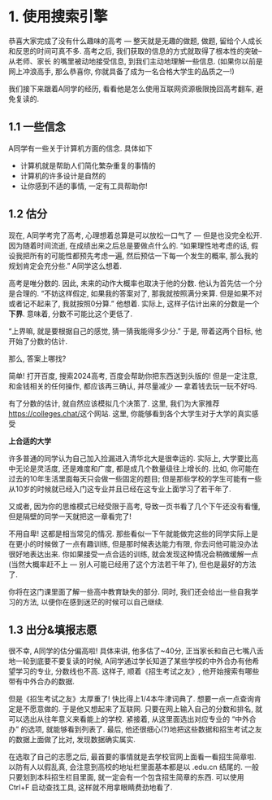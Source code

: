 # 1. 使用搜索引擎

恭喜大家完成了没有什么趣味的高考 — 整天就是无趣的做题, 做题,
留给个人成长和反思的时间可真不多. 高考之后,
我们获取的信息的方式就取得了根本性的突破–从老师、家长
的嘴里被动地接受信息, 到我们主动地理解一些信息.
(如果你以前是网上冲浪高手, 那么恭喜你,
你就具备了成为一名合格大学生的品质之一!)

我们接下来跟着A同学的经历, 看看他是怎么使用互联网资源极限挽回高考翻车,
避免复读的.

## 1.1 一些信念

A同学有一些关于计算机方面的信念. 具体如下

-   计算机就是帮助人们简化繁杂重复的事情的
-   计算机的许多设计是自然的
-   让你感到不适的事情, 一定有工具帮助你!

## 1.2 估分

现在, A同学考完了高考, 心理想着总算是可以放松一口气了 —
但是也没完全松开. 因为随着时间流逝, 在成绩出来之后总是要做点什么的.
“如果理性地考虑的话, 假设我把所有的可能性都预先考虑一遍,
然后预估一下每一个发生的概率, 那么我的规划肯定会充分些.” A同学这么想着.

高考是唯分数的. 因此, 未来的动作大概率也取决于他的分数.
他认为首先估一个分是合理的. “不妨这样假定, 如果我的答案对了,
那我就按照满分来算. 但是如果不对或者记不起来了, 我就按照0分算.” 他想着.
实际上, 这样子估计出来的分数是一个**下界**. 意味着,
分数不可能比这个更低了.

“上界嘛, 就是要根据自己的感觉, 猜一猜我能得多少分.” 于是,
带着这两个目标, 他开始了分数的估计.

<div class="qst" markdown="1">

那么, 答案上哪找?

</div>

<div class="sol" markdown="1">

简单! 打开百度, 搜索2024高考, 百度会帮助你把东西送到头版的!
但是一定注意, 和金钱相关的任何操作, 都应该再三确认, 并尽量减少 —
拿着钱去玩一玩不好吗.

</div>

有了分数的估计, 就自然应该模拟几个决策了. 这里,
我们为大家推荐<https://colleges.chat/>这个网站. 这里,
你能够看到各个大学生对于大学的真实感受

<div class="tip" markdown="1">

**上合适的大学**

许多普通的同学认为自己加入捡漏进入清华北大是很幸运的. 实际上,
大学要比高中无论是灵活度, 还是难度和广度, 都是成几个数量级往上增长的.
比如, 你可能在过去的10年生活里面每天只会做一些固定的题目;
但是那些学校的学生可能有一些从10岁的时候就已经入门这专业并且已经在这专业上面学习了若干年了.

又或者, 因为你的思维模式已经受限于高考,
导致一页书看了几个下午还没有看懂, 但是隔壁的同学一天就把这一章看完了!

不用自卑! 这都是相当常见的情况.
那些看似一下午就能做完这些的同学实际上是在更小的时候做了一点有趣训练,
但是那时候表达能力有限, 你去问他可能没办法很好地表达出来.
你如果接受一点合适的训练,
就会发现这种情况会稍微缓解一点(当然大概率赶不上 —
别人可能已经用了这个方法若干年了), 但也是最好的方法了.

你将在这门课里面了解一些高中教育缺失的部分. 同时,
我们还会给出一些自我学习的方法, 以便你在感到迷茫的时候可以自己继续.

</div>

## 1.3 出分&填报志愿

很不幸, A同学的估分偏高啦! 具体来讲, 他多估了\~40分,
正当家长和自己七嘴八舌地一轮到底要不要复读的时候,
A同学通过学长知道了某些学校的中外合办有他希望学习的专业, 分数线也不高.
这样子, 顺着《招生考试之友》, 他开始搜索有哪些带有中外合办的数据.

但是《招生考试之友》太厚重了! 快比得上1/4本牛津词典了.
想要一点一点查询肯定是不愿意做的. 于是他又想起来了互联网.
只要在网上输入自己的分数和排名, 就可以选出从往年意义来看能上的学校.
紧接着, 从这里面选出对应专业的 “中外合办” 的选项, 就能够看到列表了.
最后, 他还很细心(?)地把这些数据和招生考试之友的数据上面做了比对,
发现数据确实属实.

在选取了自己的志愿之后, 最首要的事情就是去学校官网上面看一看招生简章啦.
以防有人以假乱真, 会注意到高校的地址栏里面基本都是以 .edu.cn 结尾的.
一般只要划到本科招生栏目里面, 就一定会有一个包含招生简章的东西. 可以使用
Ctrl+F 启动查找工具, 这样就不用拿眼睛费劲地看了.
